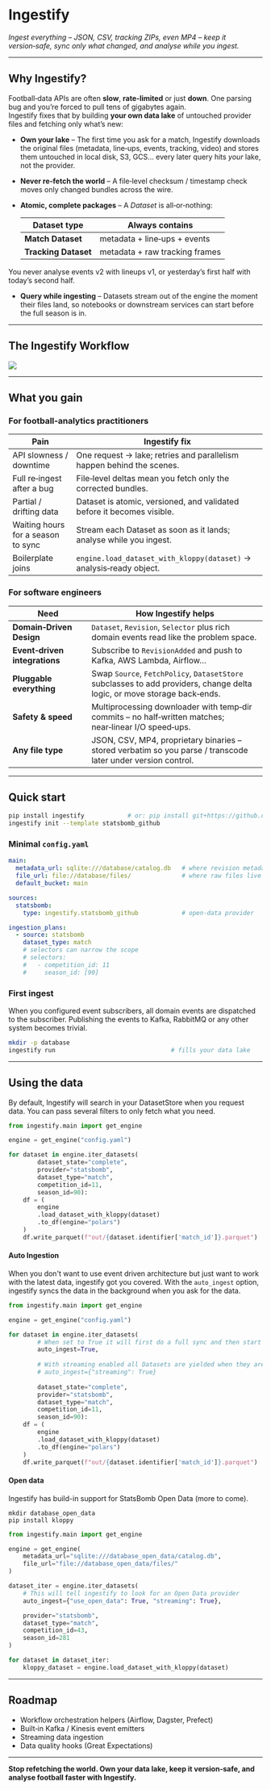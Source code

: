 # Ingestify

_Ingest everything – JSON, CSV, tracking ZIPs, even MP4 – keep it version‑safe, sync only what changed, and analyse while you ingest._

---

## Why Ingestify?

Football‐data APIs are often **slow**, **rate‑limited** or just **down**. One parsing bug and you’re forced to pull tens of gigabytes again.  
Ingestify fixes that by building **your own data lake** of untouched provider files and fetching only what’s new:

* **Own your lake** – The first time you ask for a match, Ingestify downloads the original files (metadata, line‑ups, events, tracking, video) and stores them untouched in local disk, S3, GCS… every later query hits *your* lake, not the provider.
* **Never re‑fetch the world** – A file‑level checksum / timestamp check moves only changed bundles across the wire.
* **Atomic, complete packages** – A *Dataset* is all‑or‑nothing:

  | Dataset type | Always contains |
  |--------------|-----------------|
  | **Match Dataset** | metadata + line‑ups + events |
  | **Tracking Dataset** | metadata + raw tracking frames |

 You never analyse events v2 with lineups v1, or yesterday’s first half with today’s second half.
* **Query while ingesting** – Datasets stream out of the engine the moment their files land, so notebooks or downstream services can start before the full season is in.

---

## The Ingestify Workflow
<img src="https://raw.githubusercontent.com/PySport/ingestify/refs/heads/main/docs/overview.svg" />

---

## What you gain

### For football‑analytics practitioners

| Pain | Ingestify fix |
|------|---------------|
| API slowness / downtime | One request → lake; retries and parallelism happen behind the scenes. |
| Full re‑ingest after a bug | File‑level deltas mean you fetch only the corrected bundles. |
| Partial / drifting data | Dataset is atomic, versioned, and validated before it becomes visible. |
| Waiting hours for a season to sync | Stream each Dataset as soon as it lands; analyse while you ingest. |
| Boilerplate joins | `engine.load_dataset_with_kloppy(dataset)` → analysis‑ready object. |

### For software engineers

| Need | How Ingestify helps |
|------|---------------------|
| **Domain‑Driven Design** | `Dataset`, `Revision`, `Selector` plus rich domain events read like the problem space. |
| **Event‑driven integrations** | Subscribe to `RevisionAdded` and push to Kafka, AWS Lambda, Airflow… |
| **Pluggable everything** | Swap `Source`, `FetchPolicy`, `DatasetStore` subclasses to add providers, change delta logic, or move storage back‑ends. |
| **Safety & speed** | Multiprocessing downloader with temp‑dir commits – no half‑written matches; near‑linear I/O speed‑ups. |
| **Any file type** | JSON, CSV, MP4, proprietary binaries – stored verbatim so you parse / transcode later under version control. |

---

## Quick start

```bash
pip install ingestify            # or: pip install git+https://github.com/PySport/ingestify.git
ingestify init --template statsbomb_github
```

### Minimal `config.yaml`

```yaml
main:
  metadata_url: sqlite:///database/catalog.db   # where revision metadata lives
  file_url: file://database/files/              # where raw files live
  default_bucket: main

sources:
  statsbomb:
    type: ingestify.statsbomb_github            # open‑data provider

ingestion_plans:
  - source: statsbomb
    dataset_type: match
    # selectors can narrow the scope
    # selectors:
    #   - competition_id: 11
    #     season_id: [90]
```

### First ingest

When you configured event subscribers, all domain events are dispatched to the subscriber. Publishing the events to
Kafka, RabbitMQ or any other system becomes trivial.

```bash
mkdir -p database
ingestify run                                # fills your data lake
```

---

## Using the data

By default, Ingestify will search in your DatasetStore when you request data. You can pass several filters to only fetch what you need.

```python
from ingestify.main import get_engine

engine = get_engine("config.yaml")

for dataset in engine.iter_datasets(
        dataset_state="complete",
        provider="statsbomb",
        dataset_type="match",
        competition_id=11,
        season_id=90):
    df = (
        engine
        .load_dataset_with_kloppy(dataset)
        .to_df(engine="polars")
    )
    df.write_parquet(f"out/{dataset.identifier['match_id']}.parquet")
```

#### Auto Ingestion

When you don't want to use event driven architecture but just want to work with the latest data, ingestify got you covered. With the `auto_ingest` option, ingestify syncs the data in the background when you ask for the data. 

        
```python
from ingestify.main import get_engine

engine = get_engine("config.yaml")

for dataset in engine.iter_datasets(
        # When set to True it will first do a full sync and then start yielding datasets
        auto_ingest=True, 
  
        # With streaming enabled all Datasets are yielded when they are up-to-date (not changed, or refetched)
        # auto_ingest={"streaming": True}
  
        dataset_state="complete",
        provider="statsbomb",
        dataset_type="match",
        competition_id=11,
        season_id=90):
    df = (
        engine
        .load_dataset_with_kloppy(dataset)
        .to_df(engine="polars")
    )
    df.write_parquet(f"out/{dataset.identifier['match_id']}.parquet")
```

#### Open data

Ingestify has build-in support for StatsBomb Open Data (more to come).

```shell
mkdir database_open_data
pip install kloppy
```

```python
from ingestify.main import get_engine

engine = get_engine(
    metadata_url="sqlite:///database_open_data/catalog.db",
    file_url="file://database_open_data/files/"
)

dataset_iter = engine.iter_datasets(
    # This will tell ingestify to look for an Open Data provider
    auto_ingest={"use_open_data": True, "streaming": True},

    provider="statsbomb",
    dataset_type="match",
    competition_id=43,
    season_id=281
)

for dataset in dataset_iter:
    kloppy_dataset = engine.load_dataset_with_kloppy(dataset)
```


---

## Roadmap

* Workflow orchestration helpers (Airflow, Dagster, Prefect)
* Built‑in Kafka / Kinesis event emitters
* Streaming data ingestion
* Data quality hooks (Great Expectations)

---

**Stop refetching the world. Own your data lake, keep it version‑safe, and analyse football faster with Ingestify.**
